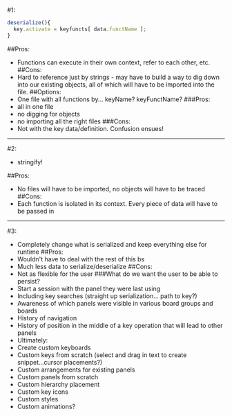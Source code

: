 #1:

```js
deserialize(){
  key.activate = keyfuncts[ data.functName ];
}
```

##Pros:
- Functions can execute in their own context, refer to each other, etc.
##Cons:
- Hard to reference just by strings - may have to build a way to dig down into our existing objects, all of which will have to be imported into the file.
##Options:
- One file with all functions by... keyName? keyFunctName?
###Pros:
- all in one file
 - no digging for objects
 - no importing all the right files
###Cons:
- Not with the key data/definition. Confusion ensues!

------------------------------------

#2:
- stringify!

##Pros:
- No files will have to be imported, no objects will have to be traced
##Cons:
- Each function is isolated in its context. Every piece of data will have to be passed in

------------------------------------

#3:
- Completely change what is serialized and keep everything else for runtime
##Pros:
- Wouldn't have to deal with the rest of this bs
- Much less data to serialize/deserialize
##Cons:
- Not as flexible for the user
###What do we want the user to be able to persist?
- Start a session with the panel they were last using
 - Including key searches (straight up serialization... path to key?)
- Awareness of which panels were visible in various board groups and boards
- History of navigation
- History of position in the middle of a key operation that will lead to other panels
- Ultimately:
 - Create custom keyboards
  - Custom keys from scratch (select and drag in text to create snippet...cursor placements?)
  - Custom arrangements for existing panels
  - Custom panels from scratch
  - Custom hierarchy placement
  - Custom key icons
 - Custom styles
 - Custom animations?
